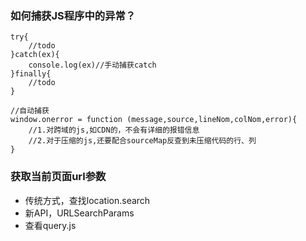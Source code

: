 ### 如何捕获JS程序中的异常？
```
try{
    //todo
}catch(ex){
    console.log(ex)//手动捕获catch
}finally{
    //todo
}
```

```
//自动捕获
window.onerror = function (message,source,lineNom,colNom,error){
    //1.对跨域的js,如CDN的，不会有详细的报错信息
    //2.对于压缩的js,还要配合sourceMap反查到未压缩代码的行、列
}
```

### 获取当前页面url参数
* 传统方式，查找location.search
* 新API，URLSearchParams
* 查看query.js